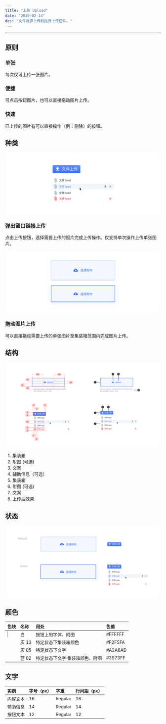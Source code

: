 ```yaml
---
title: "上传 Upload"
date: "2020-02-14"
des: "文件选择上传和拖拽上传控件。"
---
```


---

## 原则

### 单张

每次仅可上传一张图片。

### 便捷

可点击按钮图片，也可以直接拖动图片上传。

### 快速

已上传的图片有可以直接操作（例：删除）的按钮。

## 种类

![upload-1](upload-1.jpg)

### 弹出窗口链接上传

点击上传按钮，选择需要上传的照片完成上传操作。仅支持单次操作上传单张图片。

![upload-2](upload-2.jpg)

### 拖动图片上传

可以直接拖动需要上传的单张图片至集装箱范围内完成图片上传。

## 结构

![upload-3](upload-3.jpg)

1. 集装箱
2. 附图 (可选)
3. 文案
4. 辅助信息（可选）
5. 集装箱
6. 附图 (可选)
7. 文案
8. 上传后效果

## 状态

![upload-4](upload-4.jpg)

## 颜色

| 色块                                                                                                     | 名称  | 用处                            | 色值    |
| :------------------------------------------------------------------------------------------------------- | :---- | :------------------------------ | :------ |
| <span class="colorBlock" style="background-color: #CBCDD1;border: 1px solid rgba(0, 0, 0, 0.1);"></span> | 白    | 按钮上的字体、附图              | #FFFFFF |
| <span class="colorBlock" style="background-color: #F2F5FA;"></span>                                      | 灰 13 | 特定状态下集装箱颜色            | #F2F5FA |
| <span class="colorBlock" style="background-color: #A2A6AD;"></span>                                      | 灰 05 | 特定状态下文字                  | #A2A6AD |
| <span class="colorBlock" style="background-color: #3973FF;"></span>                                      | 蓝 02 | 特定状态下文字·集装箱颜色、附图 | #3973FF |

## 文字

| 实例     | 字号（px） | 字重    | 行间距（px） |
| :------- | :--------- | :------ | :----------- |
| 内容文本 | 16         | Regular | 16           |
| 辅助信息 | 14         | Regular | 14           |
| 按钮文本 | 12         | Regular | 12           |
